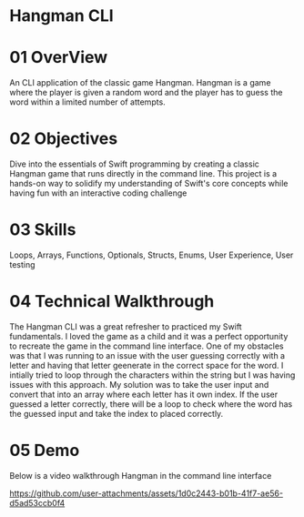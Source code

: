 # Hangman CLI

# 01 OverView
An CLI application of the classic game Hangman. Hangman is a game where the player is given a random word and the player has to guess the word within a limited number of attempts. 


# 02 Objectives 
 Dive into the essentials of Swift programming by creating a classic Hangman game that runs directly in the command line. This project is a hands-on way to solidify my understanding of Swift's core concepts while having fun with an interactive coding challenge

# 03 Skills
Loops, Arrays, Functions, Optionals, Structs, Enums, User Experience, User testing
   
# 04 Technical Walkthrough
    
The Hangman CLI was a great refresher to practiced my Swift fundamentals. I loved the game as a child and it was a perfect opportunity to recreate the game in the command line interface. One of my obstacles was that I was running to an issue with the user guessing correctly with a letter and having that letter geenerate in the correct space for the word. I intially tried to loop through the characters within the string but I was having issues with this approach. My solution was to take the user input and convert that into an array where each letter has it own index. If the user guessed a letter correctly, there will be a loop to check where the word has the guessed input and take the index to placed correctly. 
    
    
# 05 Demo

Below is a video walkthrough Hangman in the command line interface

https://github.com/user-attachments/assets/1d0c2443-b01b-41f7-ae56-d5ad53ccb0f4






